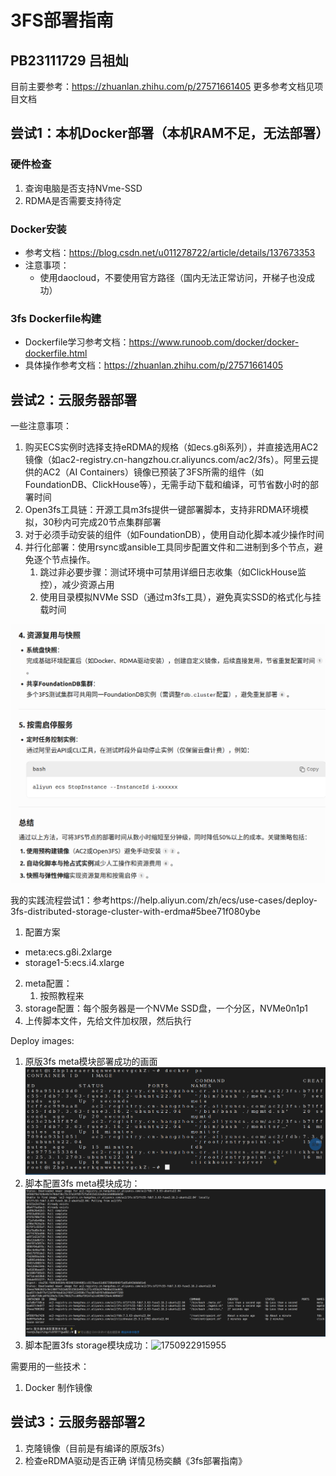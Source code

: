 # 3FS部署指南
## PB23111729 吕祖灿

目前主要参考：https://zhuanlan.zhihu.com/p/27571661405
更多参考文档见项目文档

## 尝试1：本机Docker部署（本机RAM不足，无法部署）
### 硬件检查
1. 查询电脑是否支持NVme-SSD
2. RDMA是否需要支持待定

### Docker安装
+ 参考文档：https://blog.csdn.net/u011278722/article/details/137673353
+ 注意事项：
  + 使用daocloud，不要使用官方路径（国内无法正常访问，开梯子也没成功）

### 3fs Dockerfile构建
+ Dockerfile学习参考文档：https://www.runoob.com/docker/docker-dockerfile.html
+ 具体操作参考文档：https://zhuanlan.zhihu.com/p/27571661405

## 尝试2：云服务器部署

一些注意事项：
1. 购买ECS实例时选择支持eRDMA的规格（如ecs.g8i系列），并直接选用AC2镜像（如ac2-registry.cn-hangzhou.cr.aliyuncs.com/ac2/3fs）。阿里云提供的AC2（AI Containers）镜像已预装了3FS所需的组件（如FoundationDB、ClickHouse等），无需手动下载和编译，可节省数小时的部署时间
2. Open3fs工具链：开源工具m3fs提供一键部署脚本，支持非RDMA环境模拟，30秒内可完成20节点集群部署
3. 对于必须手动安装的组件（如FoundationDB），使用自动化脚本减少操作时间
4. 并行化部署​​：使用rsync或ansible工具同步配置文件和二进制到多个节点，避免逐个节点操作。
   1. 跳过非必要步骤​​：测试环境中可禁用详细日志收集（如ClickHouse监控），减少资源占用
   2. 使用目录模拟NVMe SSD（通过m3fs工具），避免真实SSD的格式化与挂载时间

![1750836480157](image/3FS_deploy_guide/1750836480157.png)

我的实践流程尝试1：参考https://help.aliyun.com/zh/ecs/use-cases/deploy-3fs-distributed-storage-cluster-with-erdma#5bee71f080ybe
1. 配置方案
+ meta:ecs.g8i.2xlarge
+ storage1-5:ecs.i4.xlarge


2. meta配置：
   1. 按照教程来
3. storage配置：每个服务器是一个NVMe SSD盘，一个分区，NVMe0n1p1
4. 上传脚本文件，先给文件加权限，然后执行




Deploy images:
1. 原版3fs meta模块部署成功的画面![1750841786556](image/3FS_deploy_guide//meta_setup_manual.png)
2. 脚本配置3fs meta模块成功：![1750922379600](image/3FS_deploy_guide/meta_setup_script.png)
3. 脚本配置3fs storage模块成功：![1750922915955](image/3FS_deploy_guide/1750922915955.png)







需要用的一些技术：
1. Docker 制作镜像






## 尝试3：云服务器部署2
1. 克隆镜像（目前是有编译的原版3fs）
2. 检查eRDMA驱动是否正确
详情见杨奕麟《3fs部署指南》